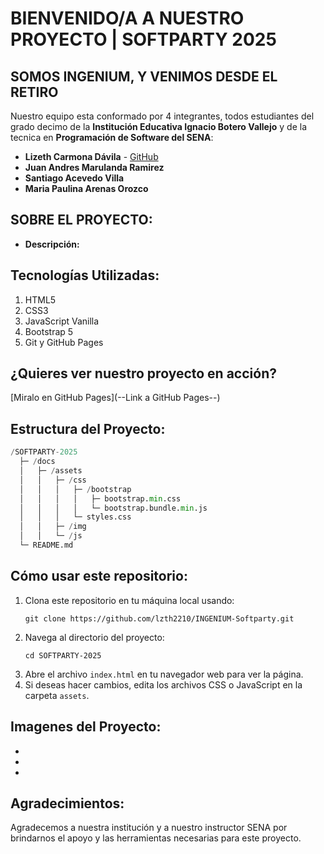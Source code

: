 # BIENVENIDO/A A NUESTRO PROYECTO | SOFTPARTY 2025 
## SOMOS **INGENIUM**, Y VENIMOS DESDE EL RETIRO 

Nuestro equipo esta conformado por 4 integrantes, todos estudiantes del grado decimo de la **Institución Educativa Ignacio Botero Vallejo** y de la tecnica en **Programación de Software del SENA**:

- **Lizeth Carmona Dávila** - [GitHub](https://github.com/lzth2210)
- **Juan Andres Marulanda Ramirez** 
- **Santiago Acevedo Villa**
- **Maria Paulina Arenas Orozco**

## SOBRE EL PROYECTO:

- **Descripción:**

## Tecnologías Utilizadas:

1. HTML5
2. CSS3
3. JavaScript Vanilla
4. Bootstrap 5
5. Git y GitHub Pages

## ¿Quieres ver nuestro proyecto en acción?

[Miralo en GitHub Pages](--Link a GitHub Pages--)

## Estructura del Proyecto:

```python
/SOFTPARTY-2025
  ├─ /docs
  │   ├─ /assets
  │   │   ├─ /css
  │   │   │   ├─ /bootstrap
  │   │   │   │   ├─ bootstrap.min.css
  │   │   │   │   └─ bootstrap.bundle.min.js
  │   │   │   └─ styles.css
  │   │   ├─ /img
  │   │   └─ /js
  └─ README.md
```
## Cómo usar este repositorio:

1. Clona este repositorio en tu máquina local usando:
   ```
   git clone https://github.com/lzth2210/INGENIUM-Softparty.git
   ```
2. Navega al directorio del proyecto:
   ```
   cd SOFTPARTY-2025
   ```
3. Abre el archivo `index.html` en tu navegador web para ver la página. 
4. Si deseas hacer cambios, edita los archivos CSS o JavaScript en la carpeta `assets`.

## Imagenes del Proyecto:

- 
- 
- 

## Agradecimientos:

Agradecemos a nuestra institución y a nuestro instructor SENA por brindarnos el apoyo y las herramientas necesarias para este proyecto.